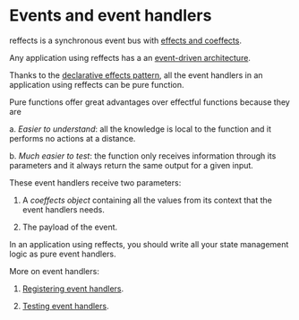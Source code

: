 # Events and event handlers

reffects is a synchronous event bus with [effects and coeffects](https://github.com/trovit/reffects/blob/master/docs/effects_and_coeffects.md).

Any application using reffects has a an [event-driven architecture](https://en.wikipedia.org/wiki/Event-driven_architecture).

Thanks to the [declarative effects pattern](https://github.com/trovit/reffects/blob/master/docs/effects_and_coeffects.md#declarative-effects-pattern), all the event handlers in an application using reffects can be pure function.

Pure functions offer great advantages over effectful functions because they are

a. *Easier to understand*: all the knowledge is local to the function and it performs no actions at a distance.

b. *Much easier to test*: the function only receives information through its parameters and it always return the same output for a given input.

These event handlers receive two parameters:

1. A *coeffects object* containing all the values from its context that the event handlers needs.

2. The payload of the event.

In an application using reffects, you should write all your state management logic as pure event handlers.

More on event handlers:

1. [Registering event handlers](https://github.com/trovit/reffects/blob/master/docs/event_handlers.md).

2. [Testing event handlers](https://github.com/trovit/reffects/blob/master/docs/testing_event_handlers.md).
